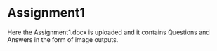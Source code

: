 # Assignment1

Here the Assignment1.docx is uploaded and it contains Questions and Answers in the form of image outputs.
